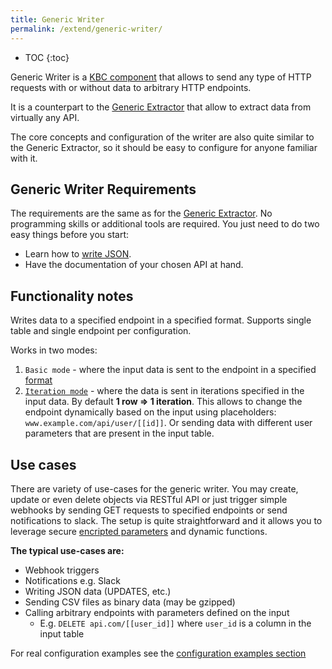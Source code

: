 ```yaml
---
title: Generic Writer
permalink: /extend/generic-writer/
---
```


* TOC
{:toc}

Generic Writer is a [KBC component](/overview/) that allows to send any type of HTTP requests with or without data to arbitrary HTTP endpoints. 

It is a counterpart to the [Generic Extractor](/extend/generic-extractor) that allow to extract data from virtually any API.

The core concepts and configuration of the writer are also quite similar to the Generic Extractor, so it should be easy to 
configure for anyone familiar with it.

## Generic Writer Requirements
The requirements are the same as for the [Generic Extractor](/extend/generic-extractor/#generic-extractor-requirements).
No programming skills or additional tools are required. You just need to do two easy things before you start:

- Learn how to [write JSON](/extend/generic-extractor/tutorial/json/).
- Have the documentation of your chosen API at hand.

## Functionality notes

Writes data to a specified endpoint in a specified format. Supports single table and single endpoint per configuration.

Works in two modes:

1. `Basic mode` - where the input data is sent to the endpoint in a specified [format](/extend/generic-writer/configuration/#mode)
2. [`Iteration mode`](/extend/generic-writer/configuration/#iteration_mode) - where the data is sent in iterations specified in the input data. 
By default **1 row => 1 iteration**. This allows to change the endpoint dynamically based on the input using placeholders: `www.example.com/api/user/[[id]]`.
Or sending data with different user parameters that are present in the input table.

## Use cases

There are variety of use-cases for the generic writer. You may create, update or even delete objects via RESTful API or just trigger 
simple webhooks by sending GET requests to specified endpoints or send notifications to slack. The setup is quite straightforward and it 
allows you to leverage secure [encripted parameters](overview/encryption/) and dynamic functions. 

**The typical use-cases are:**

- Webhook triggers
- Notifications e.g. Slack
- Writing JSON data (UPDATES, etc.)
- Sending CSV files as binary data (may be gzipped)
- Calling arbitrary endpoints with parameters defined on the input
    - E.g. `DELETE api.com/[[user_id]]` where `user_id` is a column in the input table

For real configuration examples see the [configuration examples section](/extend/generic-writer/configuration-examples)
